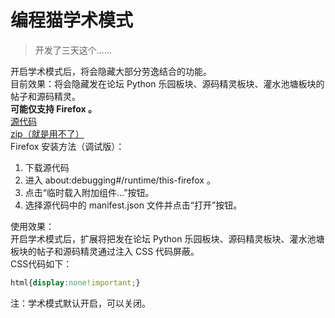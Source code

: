 # 编程猫学术模式
> 开发了三天这个...... 

开启学术模式后，将会隐藏大部分劳逸结合的功能。  
目前效果：将会隐藏发在论坛 Python 乐园板块、源码精灵板块、灌水池塘板块的帖子和源码精灵。  
**可能仅支持 Firefox 。**   
[源代码](https://github.com/86135/xueshu)  
[zip（就是用不了）](https://github.com/86135/xueshu/releases/tag/0.0.0)  
Firefox 安装方法（调试版）： 
1. 下载源代码
1. 进入 about:debugging#/runtime/this-firefox 。
1. 点击“临时载入附加组件…”按钮。
1. 选择源代码中的 manifest.json 文件并点击“打开”按钮。  

使用效果：  
开启学术模式后，扩展将把发在论坛 Python 乐园板块、源码精灵板块、灌水池塘板块的帖子和源码精灵通过注入 CSS 代码屏蔽。  
CSS代码如下：
```css
html{display:none!important;}
```
注：学术模式默认开启，可以关闭。
